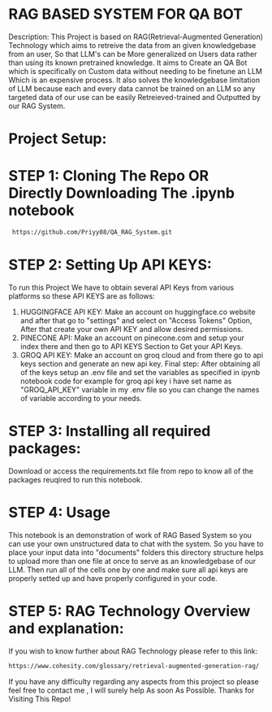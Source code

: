 # RAG BASED SYSTEM FOR QA BOT 

Description: This Project is based on RAG(Retrieval-Augmented Generation) Technology which aims to retreive the data from an given knowledgebase from an user, So that LLM's can be More generalized on Users
data rather than using its known pretrained knowledge. It aims to Create an QA Bot which is specifically on Custom data without needing to be finetune an LLM Which is an expensive process. It also solves 
the knowledgebase limitation of LLM because each and every data cannot be trained on an LLM so any targeted data of our use can be easily Retreieved-trained and Outputted by our RAG System. 

# Project Setup:

# STEP 1: Cloning The Repo OR Directly Downloading The .ipynb notebook
```bash
 https://github.com/Priyy08/QA_RAG_System.git
```

# STEP 2: Setting Up API KEYS:
To run this Project We have to obtain several API Keys from various platforms so these API KEYS are as follows:
   1) HUGGINGFACE API KEY: Make an account on huggingface.co website and after that go to "settings" and select on "Access Tokens" Option, After that create your own API KEY and allow desired permissions.
   2) PINECONE API: Make an account on pinecone.com and setup your index there and then go to API KEYS Section to Get your API Keys.
   3) GROQ API KEY: Make an account on groq cloud and from there go to api keys section and generate an new api key.
Final step: After obtaining all of the keys setup an .env file and set the variables as specified in ipynb notebook code for example for groq api key i have set name as "GROQ_API_KEY" variable in my .env file so
you can change the names of variable according to your needs.

# STEP 3: Installing all required packages:
Download or access the requirements.txt file from repo to know all of the packages reuqired to run this notebook.

# STEP 4: Usage
This notebook is an demonstration of work of RAG Based System so you can use your own unstructured data to chat with the system. So you have to place your input data into "documents" folders this directory 
structure helps to upload more than one file at once to serve as an knowledgebase of our LLM. Then run all of the cells one by one and make sure all api keys are properly setted up and have properly configured 
in your code.

# STEP 5: RAG Technology Overview and explanation:
If you wish to know further about RAG Technology please refer to this link:
 ```bash
https://www.cohesity.com/glossary/retrieval-augmented-generation-rag/ 
```

If you have any difficulty regarding any aspects from this project so please feel free to contact me , I will surely help As soon As Possible. Thanks for Visiting This Repo!
